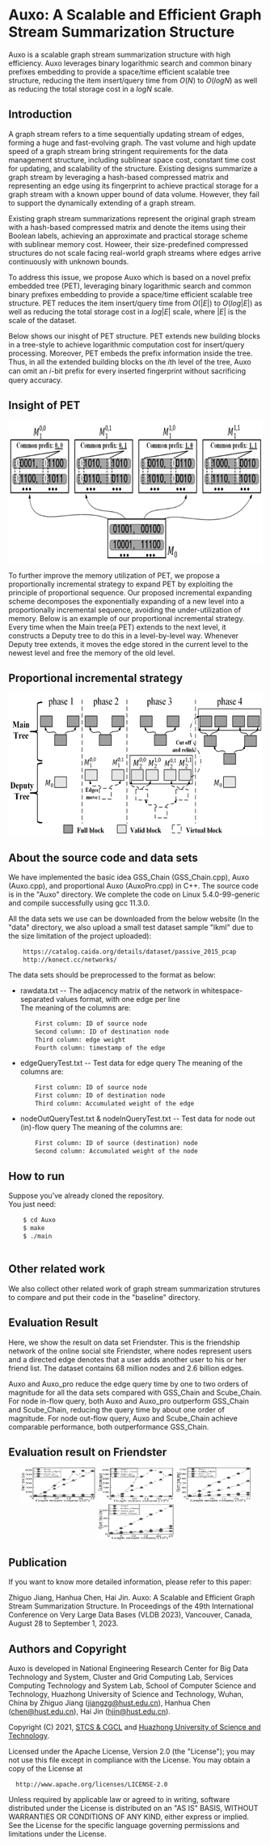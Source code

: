 # Auxo: A Scalable and Efficient Graph Stream Summarization Structure

Auxo is a scalable graph stream summarization structure with high efficiency. Auxo leverages binary logarithmic search and common binary prefixes embedding to provide a space/time efficient scalable tree structure, reducing the item insert/query time from $O(N)$ to $O(logN)$ as well as reducing the total storage cost in a $logN$ scale.

## Introduction

A graph stream refers to a time sequentially updating stream of edges, forming a huge and fast-evolving graph. The vast volume and high update speed of a graph stream bring stringent requirements for the data management structure, including sublinear space cost, constant time cost for updating, and scalability of the structure. Existing designs summarize a graph stream by leveraging a hash-based compressed matrix and representing an edge using its fingerprint to achieve practical storage for a graph stream with a known upper bound of data volume. However, they fail to support the dynamically extending of a graph stream.  

Existing graph stream summarizations represent the original graph stream with a hash-based compressed matrix and denote the items using their Boolean labels, achieving an approximate and practical storage scheme with sublinear memory cost. Howeer, their size-predefined compressed structures do not scale facing real-world graph streams where edges arrive continuously with unknown bounds.

To address this issue, we propose Auxo which is based on a novel prefix embedded tree (PET), leveraging binary logarithmic search and common binary prefixes embedding to provide a space/time efficient scalable tree structure. PET reduces the item insert/query time from $O(|E|)$ to $O(log|E|)$ as well as reducing the total storage cost in a $log|E|$ scale, where $|E|$ is the scale of the dataset.

Below shows our inisght of PET structure. PET extends new building blocks in a tree-style to achieve logarithmic computation cost for insert/query processing. Moreover, PET embeds the prefix information inside the tree. Thus, in all the extended building blocks on the 𝑖th level of the tree, Auxo can omit an 𝑖-bit prefix for every inserted fingerprint without sacrificing query accuracy.

## Insight of PET
<div align=center>
<img src="https://github.com/CGCL-codes/Auxo/blob/main/imgs/insight.png" width="600" height="280" alt="Proportional incremental strategy"/><br/>
</div>

To further improve the memory utilization of PET, we propose a proportionally incremental strategy to expand PET by exploiting the principle of proportional sequence. Our proposed incremental expanding scheme decomposes the exponentially expanding of a new level into a proportionally incremental sequence, avoiding the under-utilization of memory. Below is an example of our proportional incremental strategy. Every time when the Main tree(a PET) extends to the next level, it constructs a Deputy tree to do this in a level-by-level way. Whenever Deputy tree extends, it moves the edge stored in the current level to the newest level and free the memory of the old level.
## Proportional incremental strategy
<div align=center>
<img src="https://github.com/CGCL-codes/Auxo/blob/main/imgs/Auxo_pro.png" width="600" height="280" alt="Proportional incremental strategy"/><br/>
</div>

## About the source code and data sets

We have implemented the basic idea GSS_Chain (GSS_Chain.cpp), Auxo (Auxo.cpp), and proportional Auxo (AuxoPro.cpp) in C++. The source code is in the "Auxo" directory. We complete the code on Linux 5.4.0-99-generic and compile successfully using gcc 11.3.0.

All the data sets we use can be downloaded from the below website (In the "data" directory, we also upload a small test dataset sample "lkml" due to the size limitation of the project uploaded):  
```
    https://catalog.caida.org/details/dataset/passive_2015_pcap  
    http://konect.cc/networks/
```

The data sets should be preprocessed to the format as below:  
* rawdata.txt -- The adjacency matrix of the network in whitespace-separated values format, with one edge per line  
    The meaning of the columns are:  
    ```
        First column: ID of source node  
        Second column: ID of destination node  
        Third column: edge weight  
        Fourth column: timestamp of the edge  
     ```

* edgeQueryTest.txt -- Test data for edge query
    The meaning of the columns are:
    ```
        First column: ID of source node  
        First column: ID of destination node  
        Third column: Accumulated weight of the edge  
    ```


* nodeOutQueryTest.txt & nodeInQueryTest.txt -- Test data for node out (in)-flow query
    The meaning of the columns are:  
    ```
        First column: ID of source (destination) node  
        Second column: Accumulated weight of the node  
    ```

## How to run

Suppose you've already cloned the repository.  
You just need:
```
    $ cd Auxo  
    $ make  
    $ ./main
    
```

## Other related work

We also collect other related work of graph stream summarization strutures to compare and put their code in the "baseline" directory. 

## Evaluation Result

Here, we show the result on data set Friendster. This is the friendship network of the online social site Friendster, where nodes represent users and a directed
edge denotes that a user adds another user to his or her friend list. The dataset contains 68 million nodes and 2.6 billion edges.

Auxo and Auxo_pro reduce the edge query time by one to two orders of magnitude for all the data sets compared with GSS_Chain and Scube_Chain. For node in-flow query, both Auxo and Auxo_pro outperform GSS_Chain and Scube_Chain, reducing the query time by about one order of magnitude. For node out-flow query, Auxo and Scube_Chain achieve comparable performance, both outperformance GSS_Chain.

## Evaluation result on Friendster
<div align=center>
<img src="https://github.com/CGCL-codes/Auxo/blob/main/imgs/insert_f.png" width="150" height="70" alt="Proportional incremental strategy"/>
<img src="https://github.com/CGCL-codes/Auxo/blob/main/imgs/edge_f.png" width="150" height="70" alt="Proportional incremental strategy"/>
<img src="https://github.com/CGCL-codes/Auxo/blob/main/imgs/nodein_f.png" width="150" height="70" alt="Proportional incremental strategy"/>
<img src="https://github.com/CGCL-codes/Auxo/blob/main/imgs/nodeout_f.png" width="150" height="70" alt="Proportional incremental strategy"/><br/>
</div>


## Publication

If you want to know more detailed information, please refer to this paper:

Zhiguo Jiang, Hanhua Chen, Hai Jin. Auxo: A Scalable and Efficient Graph Stream Summarization Structure. In Proceedings of the 49th International Conference on Very Large Data Bases (VLDB 2023), Vancouver, Canada, August 28 to September 1, 2023.

## Authors and Copyright

Auxo is developed in National Engineering Research Center for Big Data Technology and System, Cluster and Grid Computing Lab, Services Computing Technology and System Lab, School of Computer Science and Technology, Huazhong University of Science and Technology, Wuhan, China by Zhiguo Jiang (jiangzg@hust.edu.cn), Hanhua Chen (chen@hust.edu.cn), Hai Jin (hjin@hust.edu.cn).

Copyright (C) 2021, [STCS & CGCL](http://grid.hust.edu.cn/) and [Huazhong University of Science and Technology](https://www.hust.edu.cn/).

Licensed under the Apache License, Version 2.0 (the "License"); you may not use this file except in compliance with the License. You may obtain a copy of the License at

```
  http://www.apache.org/licenses/LICENSE-2.0
```
Unless required by applicable law or agreed to in writing, software distributed under the License is distributed on an "AS IS" BASIS, WITHOUT WARRANTIES OR CONDITIONS OF ANY KIND, either express or implied. See the License for the specific language governing permissions and limitations under the License.
